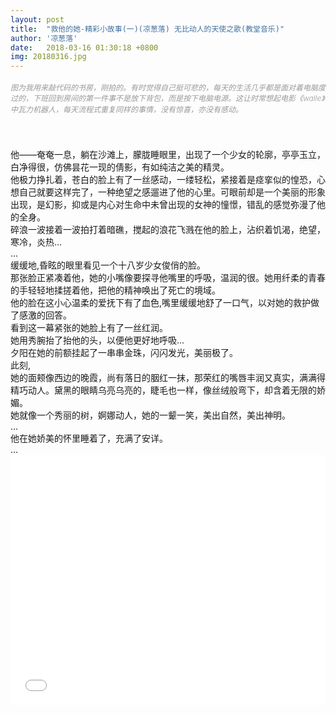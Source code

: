 ```yaml
---
layout: post
title:  "救他的她-精彩小故事(一)(凉葱落) 无比动人的天使之歌(教堂音乐)"
author: '凉葱落'
date:   2018-03-16 01:30:18 +0800
img: 20180316.jpg
---
```

<h5 style="color:#999; font-size:12px;font-weight:300">图为我用来敲代码的书房，刚拍的。有时觉得自己挺可悲的，每天的生活几乎都是面对着电脑度过的，下班回到房间的第一件事不是放下背包，而是按下电脑电源。这让时常想起电影《walle》中瓦力机器人，每天流程式重复同样的事情，没有惊喜，亦没有感动。</h5>
<br>
<br>
他——奄奄一息，躺在沙滩上，朦胧睡眼里，出现了一个少女的轮廓，亭亭玉立，白净得很，仿佛昙花一现的倩影，有如纯洁之美的精灵。<br>
他极力挣扎着，苍白的脸上有了一丝感动，一缕轻松，紧接着是痉挛似的惶恐，心想自己就要这样完了，一种绝望之感遛进了他的心里。可眼前却是一个美丽的形象出现，是幻影，抑或是内心对生命中未曾出现的女神的憧憬，错乱的感觉弥漫了他的全身。<br>
碎浪一波接着一波拍打着暗礁，搅起的浪花飞溅在他的脸上，沾织着饥渴，绝望，寒冷，炎热...<br>
...<br>
缓缓地,昏眩的眼里看见一个十八岁少女俊俏的脸。<br>
那张脸正紧凑着他，她的小嘴像要探寻他嘴里的呼吸，温润的很。她用纤柔的青春的手轻轻地揉搓着他，把他的精神唤出了死亡的境域。<br>
他的脸在这小心温柔的爱抚下有了血色,嘴里缓缓地舒了一口气，以对她的救护做了感激的回答。<br>
看到这一幕紧张的她脸上有了一丝红润。<br>
她用秀腕抬了抬他的头，以便他更好地呼吸...<br>
夕阳在她的前额挂起了一串串金珠，闪闪发光，美丽极了。<br>
此刻,<br>
她的面颊像西边的晚霞，尚有落日的胭红一抹，那荣红的嘴唇丰润又真实，满满得精巧动人。黛黑的眼睛乌亮乌亮的，睫毛也一样，像丝绒般弯下，却含着无限的娇媚。<br>
她就像一个秀丽的树，婀娜动人，她的一颦一笑，美出自然，美出神明。<br>
...<br>
他在她娇美的怀里睡着了，充满了安详。<br>
...<br>




<iframe frameborder="0" src="//music.163.com/outchain/player?type=1&id=419799&auto=1&height=430" allowfullscreen style="width:100%;height:400px"></iframe>
